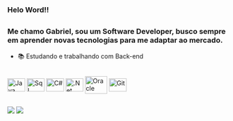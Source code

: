 ### Helo Word!!

##

### Me chamo Gabriel, sou um Software Developer, busco sempre em aprender novas tecnologias para me adaptar ao mercado.

- 📚 Estudando e trabalhando com Back-end

<div style="display: inline_block"><br>
  <img align="center" alt="Java" height="30" width="40" src="https://devicon-website.vercel.app/api/java/original.svg">
   <img align="center" alt="Sql" height="30" width="40" src="https://devicons.railway.app/i/mysql.svg">
  <img align="center" alt="C#" height="30" width="40" src="https://devicon-website.vercel.app/api/csharp/original.svg">
  <img align="center" alt=".Net" height="30" width="40" src="https://devicon-website.vercel.app/api/dotnetcore/original.svg">
  <img align="center" alt="Oracle" height="40" width="50" src="https://devicon-website.vercel.app/api/oracle/original.svg">
  <img align="center" alt="Git" height="30" width="40" src="https://devicon-website.vercel.app/api/git/plain-wordmark.svg">
</div>

##

<div> 
  <a href = "mailto:gabriel.souza.0ti@gmail.com"><img src="https://img.shields.io/badge/-Gmail-%23333?style=for-the-badge&logo=gmail&logoColor=white" target="_blank"></a>
  <a href="https://www.linkedin.com/in/gabriel-de-souza-nunes-7296291a8/" target="_blank"><img src="https://img.shields.io/badge/-LinkedIn-%230077B5?style=for-the-badge&logo=linkedin&logoColor=white" target="_blank"></a> 
  
</div>
